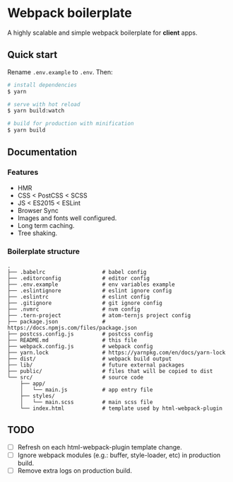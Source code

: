 # Webpack boilerplate

A highly scalable and simple webpack boilerplate for **client** apps.

## Quick start

Rename `.env.example` to `.env`. Then:

```sh
# install dependencies
$ yarn

# serve with hot reload
$ yarn build:watch

# build for production with minification
$ yarn build
```

## Documentation

### Features

* HMR
* CSS < PostCSS < SCSS
* JS < ES2015 < ESLint
* Browser Sync
* Images and fonts well configured.
* Long term caching.
* Tree shaking.

### Boilerplate structure

```
.
├── .babelrc                  # babel config
├── .editorconfig             # editor config
├── .env.example              # env variables example
├── .eslintignore             # eslint ignore config
├── .eslintrc                 # eslint config
├── .gitignore                # git ignore config
├── .nvmrc                    # nvm config
├── .tern-project             # atom-ternjs project config
├── package.json              # https://docs.npmjs.com/files/package.json
├── postcss.config.js         # postcss config
├── README.md                 # this file
├── webpack.config.js         # webpack config
├── yarn.lock                 # https://yarnpkg.com/en/docs/yarn-lock
├── dist/                     # webpack build output
├── lib/                      # future external packages
├── public/                   # files that will be copied to dist
└── src/                      # source code
    ├── app/
    │   └── main.js           # app entry file
    ├── styles/
    │   └── main.scss         # main scss file
    └── index.html            # template used by html-webpack-plugin
```

## TODO

- [ ] Refresh on each html-webpack-plugin template change.
- [ ] Ignore webpack modules (e.g.: buffer, style-loader, etc) in production build.
- [ ] Remove extra logs on production build.
